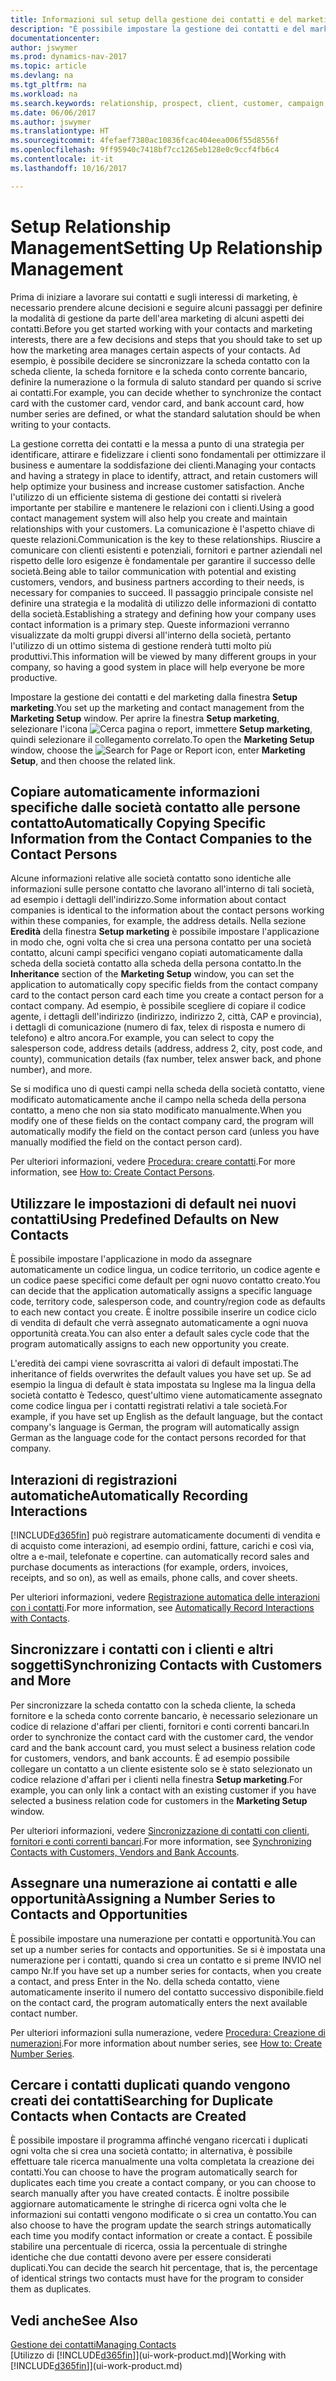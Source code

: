 ```yaml
---
title: Informazioni sul setup della gestione dei contatti e del marketing
description: "È possibile impostare la gestione dei contatti e del marketing in Dynamics NAV per ottimizzare relazioni con i clienti o i clienti potenziali e migliorare le campagne e le promozioni."
documentationcenter: 
author: jswymer
ms.prod: dynamics-nav-2017
ms.topic: article
ms.devlang: na
ms.tgt_pltfrm: na
ms.workload: na
ms.search.keywords: relationship, prospect, client, customer, campaign, promo
ms.date: 06/06/2017
ms.author: jswymer
ms.translationtype: HT
ms.sourcegitcommit: 4fefaef7380ac10836fcac404eea006f55d8556f
ms.openlocfilehash: 9ff95940c7418bf7cc1265eb128e0c9ccf4fb6c4
ms.contentlocale: it-it
ms.lasthandoff: 10/16/2017

---
```

# <a name="setting-up-relationship-management"></a><span data-ttu-id="46acd-103">Setup Relationship Management</span><span class="sxs-lookup"><span data-stu-id="46acd-103">Setting Up Relationship Management</span></span>
<span data-ttu-id="46acd-104">Prima di iniziare a lavorare sui contatti e sugli interessi di marketing, è necessario prendere alcune decisioni e seguire alcuni passaggi per definire la modalità di gestione da parte dell'area marketing di alcuni aspetti dei contatti.</span><span class="sxs-lookup"><span data-stu-id="46acd-104">Before you get started working with your contacts and marketing interests, there are a few decisions and steps that you should take to set up how the marketing area manages certain aspects of your contacts.</span></span> <span data-ttu-id="46acd-105">Ad esempio, è possibile decidere se sincronizzare la scheda contatto con la scheda cliente, la scheda fornitore e la scheda conto corrente bancario, definire la numerazione o la formula di saluto standard per quando si scrive ai contatti.</span><span class="sxs-lookup"><span data-stu-id="46acd-105">For example, you can decide whether to synchronize the contact card with the customer card, vendor card, and bank account card, how number series are defined, or what the standard salutation should be when writing to your contacts.</span></span>

<span data-ttu-id="46acd-106">La gestione corretta dei contatti e la messa a punto di una strategia per identificare, attirare e fidelizzare i clienti sono fondamentali per ottimizzare il business e aumentare la soddisfazione dei clienti.</span><span class="sxs-lookup"><span data-stu-id="46acd-106">Managing your contacts and having a strategy in place to identify, attract, and retain customers will help optimize your business and increase customer satisfaction.</span></span> <span data-ttu-id="46acd-107">Anche l'utilizzo di un efficiente sistema di gestione dei contatti si rivelerà importante per stabilire e mantenere le relazioni con i clienti.</span><span class="sxs-lookup"><span data-stu-id="46acd-107">Using a good contact management system will also help you create and maintain relationships with your customers.</span></span> <span data-ttu-id="46acd-108">La comunicazione è l'aspetto chiave di queste relazioni.</span><span class="sxs-lookup"><span data-stu-id="46acd-108">Communication is the key to these relationships.</span></span> <span data-ttu-id="46acd-109">Riuscire a comunicare con clienti esistenti e potenziali, fornitori e partner aziendali nel rispetto delle loro esigenze è fondamentale per garantire il successo delle società.</span><span class="sxs-lookup"><span data-stu-id="46acd-109">Being able to tailor communication with potential and existing customers, vendors, and business partners according to their needs, is necessary for companies to succeed.</span></span> <span data-ttu-id="46acd-110">Il passaggio principale consiste nel definire una strategia e la modalità di utilizzo delle informazioni di contatto della società.</span><span class="sxs-lookup"><span data-stu-id="46acd-110">Establishing a strategy and defining how your company uses contact information is a primary step.</span></span> <span data-ttu-id="46acd-111">Queste informazioni verranno visualizzate da molti gruppi diversi all'interno della società, pertanto l'utilizzo di un ottimo sistema di gestione renderà tutti molto più produttivi.</span><span class="sxs-lookup"><span data-stu-id="46acd-111">This information will be viewed by many different groups in your company, so having a good system in place will help everyone be more productive.</span></span>

<span data-ttu-id="46acd-112">Impostare la gestione dei contatti e del marketing dalla finestra **Setup marketing**.</span><span class="sxs-lookup"><span data-stu-id="46acd-112">You set up the marketing and contact management from the **Marketing Setup** window.</span></span> <span data-ttu-id="46acd-113">Per aprire la finestra **Setup marketing**, selezionare l'icona ![Cerca pagina o report](media/ui-search/search_small.png "icona Cerca pagina o report"), immettere **Setup marketing**, quindi selezionare il collegamento correlato.</span><span class="sxs-lookup"><span data-stu-id="46acd-113">To open the **Marketing Setup** window, choose the ![Search for Page or Report](media/ui-search/search_small.png "Search for Page or Report icon") icon, enter **Marketing Setup**, and then choose the related link.</span></span>

## <a name="automatically-copying-specific-information-from-the-contact-companies-to-the-contact-persons"></a><span data-ttu-id="46acd-114">Copiare automaticamente informazioni specifiche dalle società contatto alle persone contatto</span><span class="sxs-lookup"><span data-stu-id="46acd-114">Automatically Copying Specific Information from the Contact Companies to the Contact Persons</span></span>
<span data-ttu-id="46acd-115">Alcune informazioni relative alle società contatto sono identiche alle informazioni sulle persone contatto che lavorano all'interno di tali società, ad esempio i dettagli dell'indirizzo.</span><span class="sxs-lookup"><span data-stu-id="46acd-115">Some information about contact companies is identical to the information about the contact persons working within these companies, for example, the address details.</span></span> <span data-ttu-id="46acd-116">Nella sezione **Eredità** della finestra **Setup marketing** è possibile impostare l'applicazione in modo che, ogni volta che si crea una persona contatto per una società contatto, alcuni campi specifici vengano copiati automaticamente dalla scheda della società contatto alla scheda della persona contatto.</span><span class="sxs-lookup"><span data-stu-id="46acd-116">In the **Inheritance** section of the **Marketing Setup** window, you can set the application to automatically copy specific fields from the contact company card to the contact person card each time you create a contact person for a contact company.</span></span> <span data-ttu-id="46acd-117">Ad esempio, è possibile scegliere di copiare il codice agente, i dettagli dell'indirizzo (indirizzo, indirizzo 2, città, CAP e provincia), i dettagli di comunicazione (numero di fax, telex di risposta e numero di telefono) e altro ancora.</span><span class="sxs-lookup"><span data-stu-id="46acd-117">For example, you can select to copy the salesperson code, address details (address, address 2, city, post code, and county), communication details (fax number, telex answer back, and phone number), and more.</span></span>

<span data-ttu-id="46acd-118">Se si modifica uno di questi campi nella scheda della società contatto, viene modificato automaticamente anche il campo nella scheda della persona contatto, a meno che non sia stato modificato manualmente.</span><span class="sxs-lookup"><span data-stu-id="46acd-118">When you modify one of these fields on the contact company card, the program will automatically modify the field on the contact person card (unless you have manually modified the field on the contact person card).</span></span>

<span data-ttu-id="46acd-119">Per ulteriori informazioni, vedere [Procedura: creare contatti](marketing-how-create-contact-persons.md).</span><span class="sxs-lookup"><span data-stu-id="46acd-119">For more information, see [How to: Create Contact Persons](marketing-how-create-contact-persons.md).</span></span>

## <a name="using-predefined-defaults-on-new-contacts"></a><span data-ttu-id="46acd-120">Utilizzare le impostazioni di default nei nuovi contatti</span><span class="sxs-lookup"><span data-stu-id="46acd-120">Using Predefined Defaults on New Contacts</span></span>
<span data-ttu-id="46acd-121">È possibile impostare l'applicazione in modo da assegnare automaticamente un codice lingua, un codice territorio, un codice agente e un codice paese specifici come default per ogni nuovo contatto creato.</span><span class="sxs-lookup"><span data-stu-id="46acd-121">You can decide that the application automatically assigns a specific language code, territory code, salesperson code, and country/region code as defaults to each new contact you create.</span></span> <span data-ttu-id="46acd-122">È inoltre possibile inserire un codice ciclo di vendita di default che verrà assegnato automaticamente a ogni nuova opportunità creata.</span><span class="sxs-lookup"><span data-stu-id="46acd-122">You can also enter a default sales cycle code that the program automatically assigns to each new opportunity you create.</span></span>

<span data-ttu-id="46acd-123">L'eredità dei campi viene sovrascritta ai valori di default impostati.</span><span class="sxs-lookup"><span data-stu-id="46acd-123">The inheritance of fields overwrites the default values you have set up.</span></span> <span data-ttu-id="46acd-124">Se ad esempio la lingua di default è stata impostata su Inglese ma la lingua della società contatto è Tedesco, quest'ultimo viene automaticamente assegnato come codice lingua per i contatti registrati relativi a tale società.</span><span class="sxs-lookup"><span data-stu-id="46acd-124">For example, if you have set up English as the default language, but the contact company's language is German, the program will automatically assign German as the language code for the contact persons recorded for that company.</span></span>

<!--You can also setup a default salutation that the program automatically assigns to your contacts. You can use these salutations in your interaction template attachments (for example, Microsoft Word documents). When setting up a default salutation, you can enter a salutation text and a salutation format. For example, if the salutation text is Dear, and the salutation format is Salutation Text + Title + Name, the program will automatically enter Dear Mr. John Smith as a salutation for a contact called John Smith.-->

## <a name="automatically-recording-interactions"></a><span data-ttu-id="46acd-125">Interazioni di registrazioni automatiche</span><span class="sxs-lookup"><span data-stu-id="46acd-125">Automatically Recording Interactions</span></span>
[!INCLUDE[d365fin](includes/d365fin_md.md)]<span data-ttu-id="46acd-126"> può registrare automaticamente documenti di vendita e di acquisto come interazioni, ad esempio ordini, fatture, carichi e così via, oltre a e-mail, telefonate e copertine.</span><span class="sxs-lookup"><span data-stu-id="46acd-126"> can automatically record sales and purchase documents as interactions (for example, orders, invoices, receipts, and so on), as well as emails, phone calls, and cover sheets.</span></span>

<span data-ttu-id="46acd-127">Per ulteriori informazioni, vedere [Registrazione automatica delle interazioni con i contatti](marketing-auto-record-interactions.md).</span><span class="sxs-lookup"><span data-stu-id="46acd-127">For more information, see [Automatically Record Interactions with Contacts](marketing-auto-record-interactions.md).</span></span>

## <a name="synchronizing-contacts-with-customers-and-more"></a><span data-ttu-id="46acd-128">Sincronizzare i contatti con i clienti e altri soggetti</span><span class="sxs-lookup"><span data-stu-id="46acd-128">Synchronizing Contacts with Customers and More</span></span>
<span data-ttu-id="46acd-129">Per sincronizzare la scheda contatto con la scheda cliente, la scheda fornitore e la scheda conto corrente bancario, è necessario selezionare un codice di relazione d'affari per clienti, fornitori e conti correnti bancari.</span><span class="sxs-lookup"><span data-stu-id="46acd-129">In order to synchronize the contact card with the customer card, the vendor card and the bank account card, you must select a business relation code for customers, vendors, and bank accounts.</span></span> <span data-ttu-id="46acd-130">È ad esempio possibile collegare un contatto a un cliente esistente solo se è stato selezionato un codice relazione d'affari per i clienti nella finestra **Setup marketing**.</span><span class="sxs-lookup"><span data-stu-id="46acd-130">For example, you can only link a contact with an existing customer if you have selected a business relation code for customers in the **Marketing Setup** window.</span></span>

<span data-ttu-id="46acd-131">Per ulteriori informazioni, vedere [Sincronizzazione di contatti con clienti, fornitori e conti correnti bancari](marketing-synchronize-contacts-customers-vendors-bank-accounts.md).</span><span class="sxs-lookup"><span data-stu-id="46acd-131">For more information, see [Synchronizing Contacts with Customers, Vendors and Bank Accounts](marketing-synchronize-contacts-customers-vendors-bank-accounts.md).</span></span>

## <a name="assigning-a-number-series-to-contacts-and-opportunities"></a><span data-ttu-id="46acd-132">Assegnare una numerazione ai contatti e alle opportunità</span><span class="sxs-lookup"><span data-stu-id="46acd-132">Assigning a Number Series to Contacts and Opportunities</span></span>
<span data-ttu-id="46acd-133">È possibile impostare una numerazione per contatti e opportunità.</span><span class="sxs-lookup"><span data-stu-id="46acd-133">You can set up a number series for contacts and opportunities.</span></span> <span data-ttu-id="46acd-134">Se si è impostata una numerazione per i contatti, quando si crea un contatto e si preme INVIO nel campo Nr.</span><span class="sxs-lookup"><span data-stu-id="46acd-134">If you have set up a number series for contacts, when you create a contact, and press Enter in the No.</span></span> <span data-ttu-id="46acd-135">della scheda contatto, viene automaticamente inserito il numero del contatto successivo disponibile.</span><span class="sxs-lookup"><span data-stu-id="46acd-135">field on the contact card, the program automatically enters the next available contact number.</span></span>

<span data-ttu-id="46acd-136">Per ulteriori informazioni sulla numerazione, vedere [Procedura: Creazione di numerazioni](ui-create-number-series.md).</span><span class="sxs-lookup"><span data-stu-id="46acd-136">For more information about number series, see [How to: Create Number Series](ui-create-number-series.md).</span></span>

## <a name="searching-for-duplicate-contacts-when-contacts-are-created"></a><span data-ttu-id="46acd-137">Cercare i contatti duplicati quando vengono creati dei contatti</span><span class="sxs-lookup"><span data-stu-id="46acd-137">Searching for Duplicate Contacts when Contacts are Created</span></span>
<span data-ttu-id="46acd-138">È possibile impostare il programma affinché vengano ricercati i duplicati ogni volta che si crea una società contatto; in alternativa, è possibile effettuare tale ricerca manualmente una volta completata la creazione dei contatti.</span><span class="sxs-lookup"><span data-stu-id="46acd-138">You can choose to have the program automatically search for duplicates each time you create a contact company, or you can choose to search manually after you have created contacts.</span></span> <span data-ttu-id="46acd-139">È inoltre possibile aggiornare automaticamente le stringhe di ricerca ogni volta che le informazioni sui contatti vengono modificate o si crea un contatto.</span><span class="sxs-lookup"><span data-stu-id="46acd-139">You can also choose to have the program update the search strings automatically each time you modify contact information or create a contact.</span></span> <span data-ttu-id="46acd-140">È possibile stabilire una percentuale di ricerca, ossia la percentuale di stringhe identiche che due contatti devono avere per essere considerati duplicati.</span><span class="sxs-lookup"><span data-stu-id="46acd-140">You can decide the search hit percentage, that is, the percentage of identical strings two contacts must have for the program to consider them as duplicates.</span></span>

## <a name="see-also"></a><span data-ttu-id="46acd-141">Vedi anche</span><span class="sxs-lookup"><span data-stu-id="46acd-141">See Also</span></span>
[<span data-ttu-id="46acd-142">Gestione dei contatti</span><span class="sxs-lookup"><span data-stu-id="46acd-142">Managing Contacts</span></span>](marketing-contacts.md)  
<span data-ttu-id="46acd-143">[Utilizzo di [!INCLUDE[d365fin](includes/d365fin_md.md)]](ui-work-product.md)</span><span class="sxs-lookup"><span data-stu-id="46acd-143">[Working with [!INCLUDE[d365fin](includes/d365fin_md.md)]](ui-work-product.md)</span></span>  

